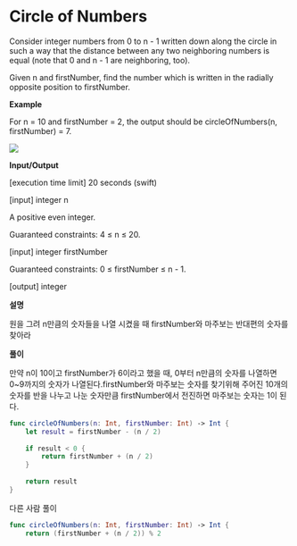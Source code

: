 # Circle of Numbers

Consider integer numbers from 0 to n - 1 written down along the circle in such a way that the distance between any two neighboring numbers is equal (note that 0 and n - 1 are neighboring, too).

Given n and firstNumber, find the number which is written in the radially opposite position to firstNumber.

**Example**

For n = 10 and firstNumber = 2, the output should be
circleOfNumbers(n, firstNumber) = 7.

<img src="https://codesignal.s3.amazonaws.com/tasks/circleOfNumbers/img/example.png?_tm=1582003395936">

**Input/Output**

[execution time limit] 20 seconds (swift)

[input] integer n

A positive even integer.

Guaranteed constraints:
4 ≤ n ≤ 20.

[input] integer firstNumber

Guaranteed constraints:
0 ≤ firstNumber ≤ n - 1.

[output] integer


**설명**

원을 그려 n만큼의 숫자들을 나열 시켰을 때 firstNumber와 마주보는 반대편의 숫자를 찾아라


**풀이**

만약 n이 10이고 firstNumber가 6이라고 했을 때, 0부터 n만큼의 숫자를 나열하면 0~9까지의 숫자가 나열된다.firstNumber와 마주보는 숫자를 찾기위해 주어진 10개의 숫자를 반을 나누고 나눈 숫자만큼 firstNumber에서 전진하면 마주보는 숫자는 1이 된다.

```swift
func circleOfNumbers(n: Int, firstNumber: Int) -> Int {
    let result = firstNumber - (n / 2)
    
    if result < 0 {
        return firstNumber + (n / 2)
    }
    
    return result
}
``` 

다른 사람 풀이

```swift
func circleOfNumbers(n: Int, firstNumber: Int) -> Int {
    return (firstNumber + (n / 2)) % 2
```